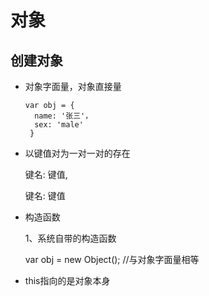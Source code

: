 # 对象

## 创建对象

- 对象字面量，对象直接量

      var obj = {
        name: '张三'，
        sex: 'male'
       }

- 以键值对为一对一对的存在

  键名: 键值,

  键名: 键值

- 构造函数
  
  1、系统自带的构造函数

  var obj = new Object(); //与对象字面量相等

- this指向的是对象本身
